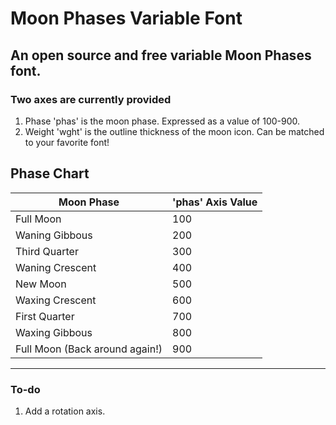 # Moon Phases Variable Font

## An open source and free variable Moon Phases font. 

### Two axes are currently provided 
1. Phase 'phas' is the moon phase. Expressed as a value of 100-900.
2. Weight 'wght' is the outline thickness of the moon icon. Can be matched to your favorite font! 

## Phase Chart

| Moon Phase  | 'phas' Axis Value |
| ------------- | ------------- |
| Full Moon  | 100  |
| Waning Gibbous  | 200  |
| Third Quarter  | 300  |
| Waning Crescent  | 400  |
| New Moon  | 500  |
| Waxing Crescent  | 600  |
| First Quarter  | 700  |
| Waxing Gibbous  | 800  |
| Full Moon (Back around again!)  | 900  |

---

### To-do
1. Add a rotation axis. 
